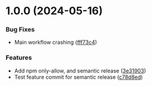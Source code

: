 # 1.0.0 (2024-05-16)


### Bug Fixes

* Main workflow crashing ([fff73c4](https://github.com/MFarabi619/personal-portfolio-website-2024/commit/fff73c431c54ad1b009cdfd06988ab6326d71435))


### Features

* Add npm only-allow, and semantic release ([3e31903](https://github.com/MFarabi619/personal-portfolio-website-2024/commit/3e31903dc71f7854506e7665a779d38f2d84b261))
* Test feature commit for semantic release ([c78d8ed](https://github.com/MFarabi619/personal-portfolio-website-2024/commit/c78d8eddef3f96315e7582224af6654353e1e663))
